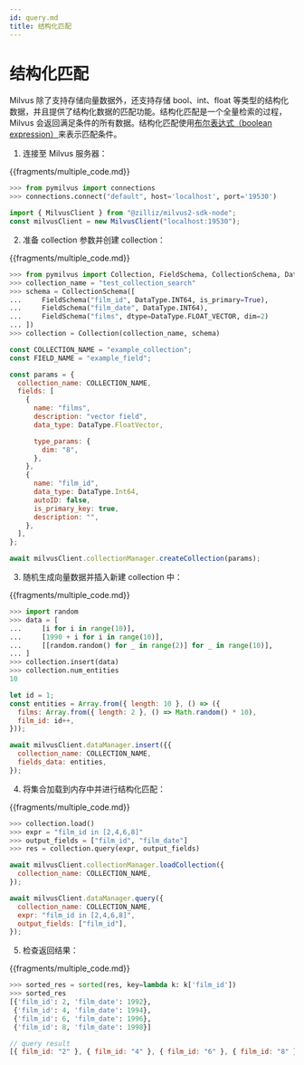 ```yaml
---
id: query.md
title: 结构化匹配
---
```


# 结构化匹配

Milvus 除了支持存储向量数据外，还支持存储 bool、int、float 等类型的结构化数据，并且提供了结构化数据的匹配功能。结构化匹配是一个全量检索的过程，Milvus 会返回满足条件的所有数据。结构化匹配使用[布尔表达式（boolean expression）](https://milvus.io/cn/docs/v2.0.0/boolean.md)来表示匹配条件。

1. 连接至 Milvus 服务器：

{{fragments/multiple_code.md}}

```python
>>> from pymilvus import connections
>>> connections.connect("default", host='localhost', port='19530')
```

```javascript
import { MilvusClient } from "@zilliz/milvus2-sdk-node";
const milvusClient = new MilvusClient("localhost:19530");
```

2. 准备 collection 参数并创建 collection：

{{fragments/multiple_code.md}}

```python
>>> from pymilvus import Collection, FieldSchema, CollectionSchema, DataType
>>> collection_name = "test_collection_search"
>>> schema = CollectionSchema([
...     FieldSchema("film_id", DataType.INT64, is_primary=True),
...     FieldSchema("film_date", DataType.INT64),
...     FieldSchema("films", dtype=DataType.FLOAT_VECTOR, dim=2)
... ])
>>> collection = Collection(collection_name, schema)
```

```javascript
const COLLECTION_NAME = "example_collection";
const FIELD_NAME = "example_field";

const params = {
  collection_name: COLLECTION_NAME,
  fields: [
    {
      name: "films",
      description: "vector field",
      data_type: DataType.FloatVector,

      type_params: {
        dim: "8",
      },
    },
    {
      name: "film_id",
      data_type: DataType.Int64,
      autoID: false,
      is_primary_key: true,
      description: "",
    },
  ],
};

await milvusClient.collectionManager.createCollection(params);
```

3. 随机生成向量数据并插入新建 collection 中：

{{fragments/multiple_code.md}}

```python
>>> import random
>>> data = [
...     [i for i in range(10)],
...     [1990 + i for i in range(10)],
...     [[random.random() for _ in range(2)] for _ in range(10)],
... ]
>>> collection.insert(data)
>>> collection.num_entities
10
```

```javascript
let id = 1;
const entities = Array.from({ length: 10 }, () => ({
  films: Array.from({ length: 2 }, () => Math.random() * 10),
  film_id: id++,
}));

await milvusClient.dataManager.insert({{
  collection_name: COLLECTION_NAME,
  fields_data: entities,
});
```

4. 将集合加载到内存中并进行结构化匹配：

{{fragments/multiple_code.md}}

```python
>>> collection.load()
>>> expr = "film_id in [2,4,6,8]"
>>> output_fields = ["film_id", "film_date"]
>>> res = collection.query(expr, output_fields)
```

```javascript
await milvusClient.collectionManager.loadCollection({
  collection_name: COLLECTION_NAME,
});

await milvusClient.dataManager.query({
  collection_name: COLLECTION_NAME,
  expr: "film_id in [2,4,6,8]",
  output_fields: ["film_id"],
});
```

5. 检查返回结果：

{{fragments/multiple_code.md}}

```python
>>> sorted_res = sorted(res, key=lambda k: k['film_id'])
>>> sorted_res
[{'film_id': 2, 'film_date': 1992},
 {'film_id': 4, 'film_date': 1994},
 {'film_id': 6, 'film_date': 1996},
 {'film_id': 8, 'film_date': 1998}]
```

```javascript
// query result
[{ film_id: "2" }, { film_id: "4" }, { film_id: "6" }, { film_id: "8" }];
```
